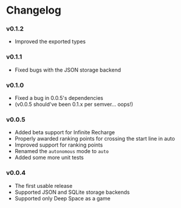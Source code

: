 # Changelog

### v0.1.2
- Improved the exported types
### v0.1.1
- Fixed bugs with the JSON storage backend
### v0.1.0
- Fixed a bug in 0.0.5's dependencies
- (v0.0.5 should've been 0.1.x per semver... oops!)

### v0.0.5
- Added beta support for Infinite Recharge
- Properly awarded ranking points for crossing the start line in auto
- Improved support for ranking points
- Renamed the `autonomous` mode to `auto`
- Added some more unit tests

### v0.0.4
- The first usable release
- Supported JSON and SQLite storage backends
- Supported only Deep Space as a game
